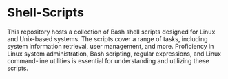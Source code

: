 # Shell-Scripts
This repository hosts a collection of Bash shell scripts designed for Linux and Unix-based systems. The scripts cover a range of tasks, including system information retrieval, user management, and more. Proficiency in Linux system administration, Bash scripting, regular expressions, and Linux command-line utilities is essential for understanding and utilizing these scripts.
